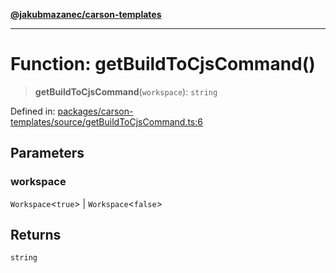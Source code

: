 [**@jakubmazanec/carson-templates**](../README.md)

---

# Function: getBuildToCjsCommand()

> **getBuildToCjsCommand**(`workspace`): `string`

Defined in:
[packages/carson-templates/source/getBuildToCjsCommand.ts:6](https://github.com/jakubmazanec/tools/blob/026d472564678641afd0039e9c07d936f221ca46/packages/carson-templates/source/getBuildToCjsCommand.ts#L6)

## Parameters

### workspace

`Workspace`\<`true`\> | `Workspace`\<`false`\>

## Returns

`string`
